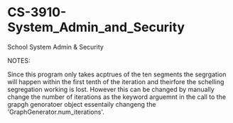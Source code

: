 # CS-3910-System_Admin_and_Security
School System Admin &amp; Security

NOTES:


 Since this program only takes acptrues of the ten segments the segrgation will happen within the first tenth of the iteration and theirfore the schelling segregation working is lost.  However this can be changed by manually change the number of iterations as the keyword arguemnt in the call to the grapgh genoratoer object essentaily changeng the 'GraphGenerator.num_iterations'.  



